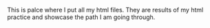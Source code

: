 <p>This is palce where I put all my html files. They are results of my html practice and showcase the path I am going through.</p>